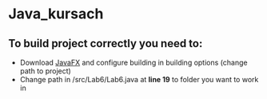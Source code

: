 # Java_kursach
## To build project correctly you need to:
- Download [JavaFX](https://openjfx.io/) and configure building in building options (change path to project)
- Change path in /src/Lab6/Lab6.java at **line 19** to folder you want to work in